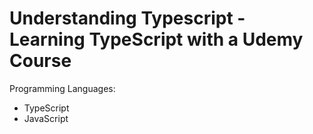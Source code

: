 # Understanding Typescript - Learning TypeScript with a Udemy Course

Programming Languages:
- TypeScript
- JavaScript
